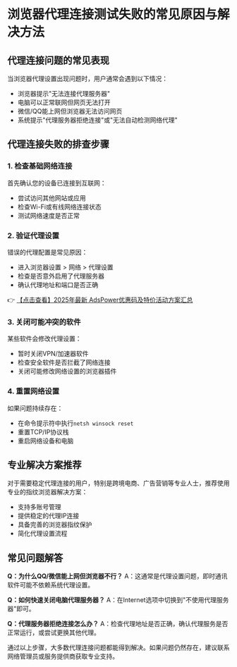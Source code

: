 # 浏览器代理连接测试失败的常见原因与解决方法

## 代理连接问题的常见表现

当浏览器代理设置出现问题时，用户通常会遇到以下情况：

- 浏览器提示"无法连接代理服务器"
- 电脑可以正常联网但网页无法打开
- 微信/QQ能上网但浏览器无法访问网页
- 系统提示"代理服务器拒绝连接"或"无法自动检测网络代理"

## 代理连接失败的排查步骤

### 1. 检查基础网络连接
首先确认您的设备已连接到互联网：
- 尝试访问其他网站或应用
- 检查Wi-Fi或有线网络连接状态
- 测试网络速度是否正常

### 2. 验证代理设置
错误的代理配置是常见原因：
- 进入浏览器设置 > 网络 > 代理设置
- 检查是否意外启用了代理服务器
- 确认代理地址和端口是否正确

👉 [【点击查看】2025年最新 AdsPower优惠码及特价活动方案汇总](https://bit.ly/adspower_free)

### 3. 关闭可能冲突的软件
某些软件会修改代理设置：
- 暂时关闭VPN/加速器软件
- 检查安全软件是否拦截了网络连接
- 关闭可能修改网络设置的浏览器插件

### 4. 重置网络设置
如果问题持续存在：
- 在命令提示符中执行`netsh winsock reset`
- 重置TCP/IP协议栈
- 重启网络设备和电脑

## 专业解决方案推荐

对于需要稳定代理连接的用户，特别是跨境电商、广告营销等专业人士，推荐使用专业的指纹浏览器解决方案：

- 支持多账号管理
- 提供稳定的代理IP连接
- 具备完善的浏览器指纹保护
- 简化代理设置流程

## 常见问题解答

**Q：为什么QQ/微信能上网但浏览器不行？**
A：这通常是代理设置问题，即时通讯软件可能不依赖系统代理设置。

**Q：如何快速关闭电脑代理服务器？**
A：在Internet选项中切换到"不使用代理服务器"即可。

**Q：代理服务器拒绝连接怎么办？**
A：检查代理地址是否正确，确认代理服务是否正常运行，或尝试更换其他代理。

通过以上步骤，大多数代理连接问题都能得到解决。如果问题仍然存在，建议联系网络管理员或服务提供商获取专业支持。
